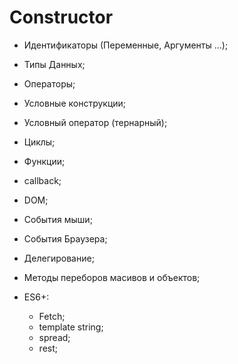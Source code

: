 # Constructor

- Идентификаторы (Переменные, Аргументы ...);

- Типы Данных;

- Операторы;

- Условные конструкции;

- Условный оператор (тернарный);

- Циклы;

- Функции;

- callback;

- DOM;

- События мыши;

- События Браузера;

- Делегирование;

- Методы переборов масивов и объектов;

- ES6+:
	- Fetch;
	- template string;
	- spread;
	- rest;
